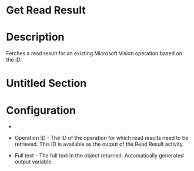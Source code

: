 ﻿# Get Read Result

# Description

Fetches a read result for an existing Microsoft Vision operation based on the ID.

# Untitled Section

# Configuration

* 

* Operation ID - The ID of the operation for which read results need to be retrieved. This ID is available as the output of the Read Result activity.





* Full text - The full text in the object returned. Automatically generated output variable.

